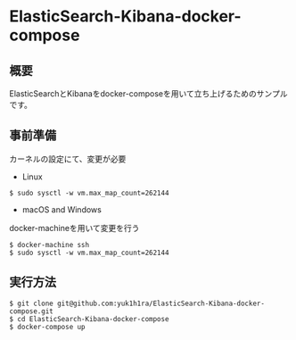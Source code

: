 # ElasticSearch-Kibana-docker-compose

## 概要

ElasticSearchとKibanaをdocker-composeを用いて立ち上げるためのサンプルです。

## 事前準備

カーネルの設定にて、変更が必要

- Linux

```
$ sudo sysctl -w vm.max_map_count=262144
```

- macOS and Windows

docker-machineを用いて変更を行う

```
$ docker-machine ssh
$ sudo sysctl -w vm.max_map_count=262144
```

## 実行方法

```
$ git clone git@github.com:yuk1h1ra/ElasticSearch-Kibana-docker-compose.git
$ cd ElasticSearch-Kibana-docker-compose
$ docker-compose up
```
